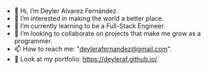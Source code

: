 - 👋 Hi, I’m Deyler Alvarez Fernández.
- 👀 I’m interested in making the world a better place.
- 🌱 I’m currently learning to be a Full-Stack Engineer.
- 💞️ I’m looking to collaborate on projects that make me grow as a programmer.
- 📫 How to reach me: "deylerafernandez@gmail.com".
- 👀 Look at my portfolio: https://deyleraf.github.io/.

<!---
DeylerAF/DeylerAF is a ✨ special ✨ repository because its `README.md` (this file) appears on your GitHub profile.
You can click the Preview link to take a look at your changes.
--->
